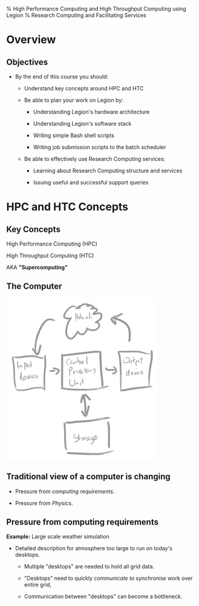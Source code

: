 % High Performance Computing and High Throughput Computing using Legion
% Research Computing and Facilitating Services

Overview
========

Objectives
----------

* By the end of this course you should:

    * Understand key concepts around HPC and HTC

    * Be able to plan your work on Legion by:

        + Understanding Legion's hardware architecture

        + Understanding Legion's software stack

        + Writing simple Bash shell scripts

        + Writing job submission scripts to the batch scheduler

    * Be able to effectively use Research Computing services:

        + Learning about Research Computing structure and services

        + Issuing useful and successful support queries


HPC and HTC Concepts
====================

Key Concepts
------------

High Performance Computing (HPC)

High Throughput Computing (HTC)

AKA **"Supercomputing"**


The Computer
------------

![](assets/thecomputer.png)

Traditional view of a computer is changing
------------------------------------------

* Pressure from *computing requirements*.

* Pressure from *Physics*.

Pressure from computing requirements
------------------------------------

**Example:** Large scale weather simulation

* Detailed description for atmosphere too large to run on today's desktops.

    * Multiple "desktops" are needed to hold all grid data.

    * "Desktops" need to quickly *communicate to synchronise* work over entire grid,

    * Communication between "desktops" can become a bottleneck.
